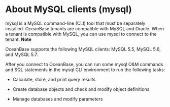About MySQL clients (mysql) 
================================================



mysql is a MySQL command-line (CLI) tool that must be separately installed. OceanBase tenants are compatible with MySQL and Oracle. When a tenant is compatible with MySQL, you can use mysql to connect to the tenant. 
**Note**



OceanBase supports the following MySQL clients: MySQL 5.5, MySQL 5.6, and MySQL 5.7.

After you connect to OceanBase, you can run some mysql O\&M commands and SQL statements in the mysql CLI environment to run the following tasks:

* Calculate, store, and print query results

* Create database objects and check and modify object definitions

* Manage databases and modify parameters 



